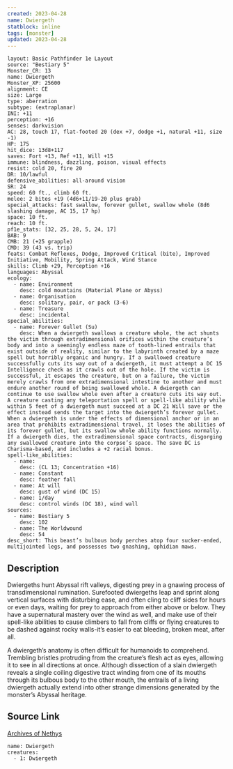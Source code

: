 ```yaml
---
created: 2023-04-28
name: Dwiergeth
statblock: inline
tags: [monster]
updated: 2023-04-28
---
```

```statblock
layout: Basic Pathfinder 1e Layout
source: "Bestiary 5"
Monster_CR: 13
name: Dwiergeth
Monster_XP: 25600
alignment: CE
size: Large
type: aberration
subtype: (extraplanar)
INI: +11
perception: +16
senses: darkvision
AC: 28, touch 17, flat-footed 20 (dex +7, dodge +1, natural +11, size -1)
HP: 175
hit_dice: 13d8+117
saves: Fort +13, Ref +11, Will +15
immune: blindness, dazzling, poison, visual effects
resist: cold 20, fire 20
DR: 10/lawful
defensive_abilities: all-around vision
SR: 24
speed: 60 ft., climb 60 ft.
melee: 2 bites +19 (4d6+11/19-20 plus grab)
special_attacks: fast swallow, forever gullet, swallow whole (8d6 slashing damage, AC 15, 17 hp)
space: 10 ft.
reach: 10 ft.
pf1e_stats: [32, 25, 28, 5, 24, 17]
BAB: 9
CMB: 21 (+25 grapple)
CMD: 39 (43 vs. trip)
feats: Combat Reflexes, Dodge, Improved Critical (bite), Improved Initiative, Mobility, Spring Attack, Wind Stance
skills: Climb +29, Perception +16
languages: Abyssal
ecology:
  - name: Environment
    desc: cold mountains (Material Plane or Abyss)
  - name: Organisation
    desc: solitary, pair, or pack (3-6)
  - name: Treasure
    desc: incidental
special_abilities:
  - name: Forever Gullet (Su)
    desc: When a dwiergeth swallows a creature whole, the act shunts the victim through extradimensional orifices within the creature’s body and into a seemingly endless maze of tooth-lined entrails that exist outside of reality, similar to the labyrinth created by a maze spell but horribly organic and hungry. If a swallowed creature successfully cuts its way out of a dwiergeth, it must attempt a DC 15 Intelligence check as it crawls out of the hole. If the victim is successful, it escapes the creature, but on a failure, the victim merely crawls from one extradimensional intestine to another and must endure another round of being swallowed whole. A dwiergeth can continue to use swallow whole even after a creature cuts its way out. A creature casting any teleportation spell or spell-like ability while within 5 feet of a dwiergeth must succeed at a DC 21 Will save or the effect instead sends the target into the dwiergeth’s forever gullet. When a dwiergeth is under the effects of dimensional anchor or in an area that prohibits extradimensional travel, it loses the abilities of its forever gullet, but its swallow whole ability functions normally. If a dwiergeth dies, the extradimensional space contracts, disgorging any swallowed creature into the corpse’s space. The save DC is Charisma-based, and includes a +2 racial bonus.
spell-like_abilities:
  - name:
    desc: (CL 13; Concentration +16)
  - name: Constant
    desc: feather fall
  - name: At will
    desc: gust of wind (DC 15)
  - name: 1/day
    desc: control winds (DC 18), wind wall
sources:
  - name: Bestiary 5
    desc: 102
  - name: The Worldwound
    desc: 54
desc_short: This beast’s bulbous body perches atop four sucker-ended, multijointed legs, and possesses two gnashing, ophidian maws.
```
## Description
Dwiergeths hunt Abyssal rift valleys, digesting prey in a gnawing process of transdimensional rumination. Surefooted dwiergeths leap and sprint along vertical surfaces with disturbing ease, and often cling to cliff sides for hours or even days, waiting for prey to approach from either above or below. They have a supernatural mastery over the wind as well, and make use of their spell-like abilities to cause climbers to fall from cliffs or flying creatures to be dashed against rocky walls-it’s easier to eat bleeding, broken meat, after all.

 A dwiergeth’s anatomy is often difficult for humanoids to comprehend. Trembling bristles protruding from the creature’s flesh act as eyes, allowing it to see in all directions at once. Although dissection of a slain dwiergeth reveals a single coiling digestive tract winding from one of its mouths through its bulbous body to the other mouth, the entrails of a living dwiergeth actually extend into other strange dimensions generated by the monster’s Abyssal heritage.
## Source Link
[Archives of Nethys](https://aonprd.com/MonsterDisplay.aspx?ItemName=Dwiergeth)
```encounter-table
name: Dwiergeth
creatures:
  - 1: Dwiergeth
```
